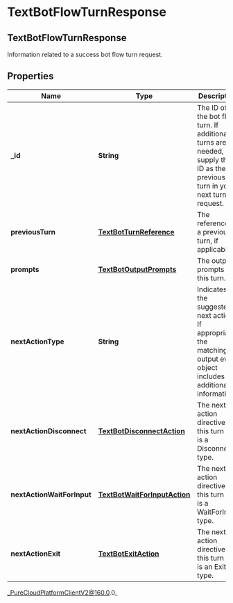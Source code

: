 # TextBotFlowTurnResponse

## TextBotFlowTurnResponse
Information related to a success bot flow turn request.

## Properties

|Name | Type | Description | Notes|
|------------ | ------------- | ------------- | -------------|
| **_id** | **String** | The ID of the bot flow turn. If additional turns are needed, supply this ID as the previous turn in your next turn request. | |
| **previousTurn** | [**TextBotTurnReference**](TextBotTurnReference) | The reference to a previous turn, if applicable. | [optional] |
| **prompts** | [**TextBotOutputPrompts**](TextBotOutputPrompts) | The output prompts for this turn. | [optional] |
| **nextActionType** | **String** | Indicates the suggested next action. If appropriate, the matching output event object includes additional information. | |
| **nextActionDisconnect** | [**TextBotDisconnectAction**](TextBotDisconnectAction) | The next action directive for this turn if it is a Disconnect type. | [optional] |
| **nextActionWaitForInput** | [**TextBotWaitForInputAction**](TextBotWaitForInputAction) | The next action directive for this turn if it is a WaitForInput type. | [optional] |
| **nextActionExit** | [**TextBotExitAction**](TextBotExitAction) | The next action directive for this turn if it is an Exit type. | [optional] |



_PureCloudPlatformClientV2@160.0.0_
